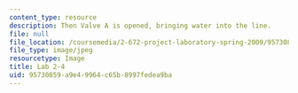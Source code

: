 ```yaml
---
content_type: resource
description: Then Valve A is opened, bringing water into the line.
file: null
file_location: /coursemedia/2-672-project-laboratory-spring-2009/95730859a9e49964c65b8997fedea9ba_lab2-4.jpg
file_type: image/jpeg
resourcetype: Image
title: Lab 2-4
uid: 95730859-a9e4-9964-c65b-8997fedea9ba
---
```

